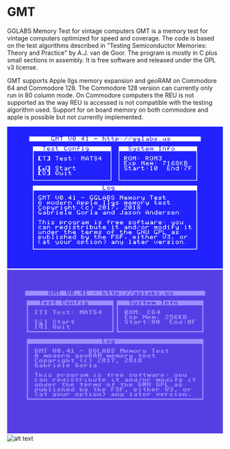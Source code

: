 # GMT
GGLABS Memory Test for vintage computers
GMT is a memory test for vintage computers optimized for speed and coverage. The code is based on the test algorithms described in
"Testing Semiconductor Memories: Theory and Practice" by A.J. van de Goor. 
The program is mostly in C plus small sections in assembly. It is free software and released under the GPL v3 license.

GMT supports Apple IIgs memory expansion and geoRAM on Commodore 64 and Commodore 128. The Commodore 128 version can currently only run in 80 column mode.
On Commodore computers the REU is not supported as the way REU is accessed is not compatible with the testing algorithm used.
Support for on board memory on both commodore and apple is possible but not currently implemented.

![alt text](screenshots/gmt-0.41_2gs.png "GMT running on Apple IIgs")
![alt text](screenshots/gmt-0.41_c64.png "GMT running on Commodore 64")
![alt text](screenshots/gmt-0.41_c218.png "GMT running on Commodore 128")
